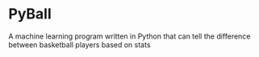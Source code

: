 # PyBall
A machine learning program written in Python that can tell the difference between basketball players based on stats
